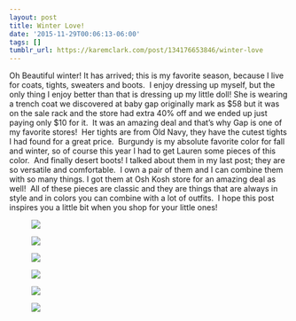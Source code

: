 ```yaml
---
layout: post
title: Winter Love!
date: '2015-11-29T00:06:13-06:00'
tags: []
tumblr_url: https://karemclark.com/post/134176653846/winter-love
---
```

Oh Beautiful winter! It has arrived; this is my favorite season, because I live for coats, tights, sweaters and boots. &nbsp;I enjoy dressing up myself, but the only thing I enjoy better than that is dressing up my little doll! She is wearing a trench coat we discovered at baby gap originally mark as $58 but it was on the sale rack and the store had extra 40% off and we ended up just paying only $10 for it. &nbsp;It was an amazing deal and that’s why Gap is one of my favorite stores! &nbsp;Her tights are from Old Navy, they have the cutest tights I had found for a great price. &nbsp;Burgundy is my absolute favorite color for fall and winter, so of course this year I had to get Lauren some pieces of this color. &nbsp;And finally desert boots! I talked about them in my last post; they are so versatile and comfortable. &nbsp;I own a pair of them and I can combine them with so many things. I got them at Osh Kosh store for an amazing deal as well! &nbsp;All of these pieces are classic and they are things that are always in style and in colors you can combine with a lot of outfits. &nbsp;I hope this post inspires you a little bit when you shop for your little ones! &nbsp;

<figure class="tmblr-full" data-orig-height="535" data-orig-width="540" data-orig-src="https://64.media.tumblr.com/b402b470142ca8b7fed57b91ea1053f8/tumblr_inline_nyl4wfLktg1t4qra9_540.jpg"><img src="https://64.media.tumblr.com/b402b470142ca8b7fed57b91ea1053f8/tumblr_inline_nyl4zeg3Kx1t4qra9_540.jpg" data-orig-height="535" data-orig-width="540" data-orig-src="https://64.media.tumblr.com/b402b470142ca8b7fed57b91ea1053f8/tumblr_inline_nyl4wfLktg1t4qra9_540.jpg"></figure><figure class="tmblr-full" data-orig-height="360" data-orig-width="540" data-orig-src="https://64.media.tumblr.com/482b543b6a792deb9e3d3b740d24cd0a/tumblr_inline_nyl4wfxrsB1t4qra9_540.jpg"><img src="https://64.media.tumblr.com/482b543b6a792deb9e3d3b740d24cd0a/tumblr_inline_nyl4zeitIh1t4qra9_540.jpg" data-orig-height="360" data-orig-width="540" data-orig-src="https://64.media.tumblr.com/482b543b6a792deb9e3d3b740d24cd0a/tumblr_inline_nyl4wfxrsB1t4qra9_540.jpg"></figure><figure class="tmblr-full" data-orig-height="360" data-orig-width="540" data-orig-src="https://64.media.tumblr.com/fc9f60372b2bd4a470dd133953f47b99/tumblr_inline_nyl4wf3iS51t4qra9_540.jpg"><img src="https://64.media.tumblr.com/fc9f60372b2bd4a470dd133953f47b99/tumblr_inline_nyl4zfgoeD1t4qra9_540.jpg" data-orig-height="360" data-orig-width="540" data-orig-src="https://64.media.tumblr.com/fc9f60372b2bd4a470dd133953f47b99/tumblr_inline_nyl4wf3iS51t4qra9_540.jpg"></figure><figure class="tmblr-full" data-orig-height="402" data-orig-width="540" data-orig-src="https://64.media.tumblr.com/b849dc547548c1456e5ed90a5d835f9f/tumblr_inline_nyl4wgGfKW1t4qra9_540.jpg"><img src="https://64.media.tumblr.com/b849dc547548c1456e5ed90a5d835f9f/tumblr_inline_nyl4zfJAoX1t4qra9_540.jpg" data-orig-height="402" data-orig-width="540" data-orig-src="https://64.media.tumblr.com/b849dc547548c1456e5ed90a5d835f9f/tumblr_inline_nyl4wgGfKW1t4qra9_540.jpg"></figure><figure class="tmblr-full" data-orig-height="505" data-orig-width="540" data-orig-src="https://64.media.tumblr.com/60d3b8f30be8ad6a419916e9fecf9e85/tumblr_inline_nyl4wg1yfn1t4qra9_540.jpg"><img src="https://64.media.tumblr.com/60d3b8f30be8ad6a419916e9fecf9e85/tumblr_inline_nyl4zgykQ11t4qra9_540.jpg" data-orig-height="505" data-orig-width="540" data-orig-src="https://64.media.tumblr.com/60d3b8f30be8ad6a419916e9fecf9e85/tumblr_inline_nyl4wg1yfn1t4qra9_540.jpg"></figure><figure class="tmblr-full" data-orig-height="360" data-orig-width="540" data-orig-src="https://64.media.tumblr.com/0df78928787d6ec98f4d6099fa5ed423/tumblr_inline_nyl4whq0lh1t4qra9_540.jpg"><img src="https://64.media.tumblr.com/0df78928787d6ec98f4d6099fa5ed423/tumblr_inline_nyl4zgT6Vo1t4qra9_540.jpg" data-orig-height="360" data-orig-width="540" data-orig-src="https://64.media.tumblr.com/0df78928787d6ec98f4d6099fa5ed423/tumblr_inline_nyl4whq0lh1t4qra9_540.jpg"></figure>

